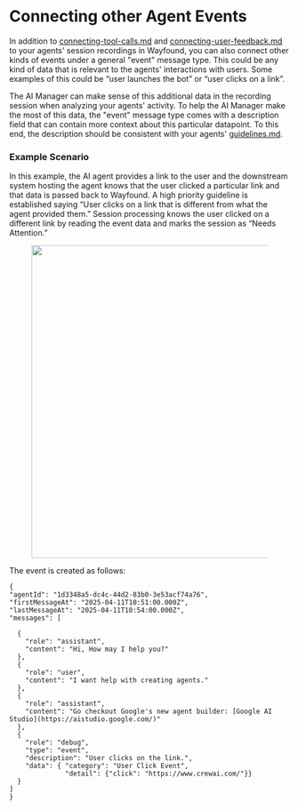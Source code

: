 # Connecting other Agent Events

In addition to [connecting-tool-calls.md](connecting-tool-calls.md "mention") and [connecting-user-feedback.md](connecting-user-feedback.md "mention") to your agents' session recordings in Wayfound, you can also connect other kinds of events under a general "event" message type. This could be any kind of data that is relevant to the agents' interactions with users. Some examples of this could be “user launches the bot” or “user clicks on a link”.

The AI Manager can make sense of this additional data in the recording session when analyzing your agents' activity. To help the AI Manager make the most of this data, the "event" message type comes with a description field that can contain more context about this particular datapoint. To this end, the description should be consistent with your agents' [guidelines.md](guidelines.md "mention").&#x20;

### Example Scenario

In this example, the AI agent provides a link to the user and the downstream system hosting the agent knows that the user clicked a particular link and that data is passed back to Wayfound. A high priority guideline is established saying “User clicks on a link that is different from what the agent provided them.” Session processing knows the user clicked on a different link by reading the event data and marks the session as “Needs Attention.”

<figure><img src="https://lh7-rt.googleusercontent.com/docsz/AD_4nXeWUhVyaIgBWcTAzYjqcTRvnBDF6Z9Zravm7_UF6W6AfQ-szdkw9dFvFTlsmUti64vNrrjoj4-tlnTj3RPa8UGHxcjkiJBr6Far6ZQ1geqE0s6y6vJvcS62J3lwpoi7NuKGnCPRDQ?key=BbI5-ChJZ9CMCTkcWQ8XCKeA" alt="" width="563"><figcaption></figcaption></figure>

The event is created as follows:

```
{
"agentId": "1d3348a5-dc4c-44d2-83b0-3e53acf74a76",
"firstMessageAt": "2025-04-11T10:51:00.000Z",
"lastMessageAt": "2025-04-11T10:54:00.000Z",
"messages": [
  
  {
    "role": "assistant",
    "content": "Hi, How may I help you?"
  },
  {
    "role": "user",
    "content": "I want help with creating agents."
  },
  {
    "role": "assistant",
    "content": "Go checkout Google's new agent builder: [Google AI Studio](https://aistudio.google.com/)"
  },
  {
    "role": "debug",
    "type": "event",
    "description": "User clicks on the link.",
    "data": { "category": "User Click Event",
              "detail": {"click": "https://www.crewai.com/"}}
  }
]
}

```
